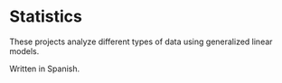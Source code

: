 # Statistics

These projects analyze different types of data using generalized linear models.

Written in Spanish.

#
